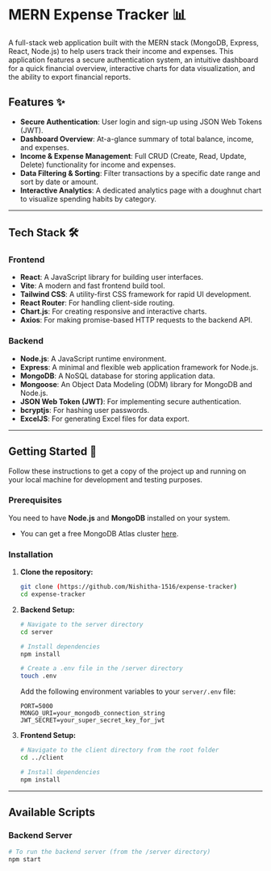 # MERN Expense Tracker 📊

A full-stack web application built with the MERN stack (MongoDB, Express, React, Node.js) to help users track their income and expenses. This application features a secure authentication system, an intuitive dashboard for a quick financial overview, interactive charts for data visualization, and the ability to export financial reports.



## Features ✨

-   **Secure Authentication**: User login and sign-up using JSON Web Tokens (JWT).
-   **Dashboard Overview**: At-a-glance summary of total balance, income, and expenses.
-   **Income & Expense Management**: Full CRUD (Create, Read, Update, Delete) functionality for income and expenses.
-   **Data Filtering & Sorting**: Filter transactions by a specific date range and sort by date or amount.
-   **Interactive Analytics**: A dedicated analytics page with a doughnut chart to visualize spending habits by category.

---
## Tech Stack 🛠️

### Frontend

-   **React**: A JavaScript library for building user interfaces.
-   **Vite**: A modern and fast frontend build tool.
-   **Tailwind CSS**: A utility-first CSS framework for rapid UI development.
-   **React Router**: For handling client-side routing.
-   **Chart.js**: For creating responsive and interactive charts.
-   **Axios**: For making promise-based HTTP requests to the backend API.

### Backend

-   **Node.js**: A JavaScript runtime environment.
-   **Express**: A minimal and flexible web application framework for Node.js.
-   **MongoDB**: A NoSQL database for storing application data.
-   **Mongoose**: An Object Data Modeling (ODM) library for MongoDB and Node.js.
-   **JSON Web Token (JWT)**: For implementing secure authentication.
-   **bcryptjs**: For hashing user passwords.
-   **ExcelJS**: For generating Excel files for data export.

---
## Getting Started 🚀

Follow these instructions to get a copy of the project up and running on your local machine for development and testing purposes.

### Prerequisites

You need to have **Node.js** and **MongoDB** installed on your system.
-   You can get a free MongoDB Atlas cluster [here](https://www.mongodb.com/cloud/atlas).

### Installation

1.  **Clone the repository:**
    ```bash
    git clone (https://github.com/Nishitha-1516/expense-tracker)
    cd expense-tracker
    ```

2.  **Backend Setup:**
    ```bash
    # Navigate to the server directory
    cd server

    # Install dependencies
    npm install

    # Create a .env file in the /server directory
    touch .env
    ```
    Add the following environment variables to your `server/.env` file:
    ```
    PORT=5000
    MONGO_URI=your_mongodb_connection_string
    JWT_SECRET=your_super_secret_key_for_jwt
    ```

3.  **Frontend Setup:**
    ```bash
    # Navigate to the client directory from the root folder
    cd ../client

    # Install dependencies
    npm install
    ```

---
## Available Scripts

### Backend Server

```bash
# To run the backend server (from the /server directory)
npm start
